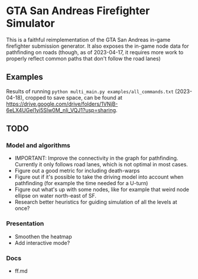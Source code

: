 # GTA San Andreas Firefighter Simulator

This is a faithful reimplementation of the GTA San Andreas in-game firefighter submission generator. It also exposes the in-game node data for pathfinding on roads (though, as of 2023-04-17, it requires more work to properly reflect common paths that don't follow the road lanes)

## Examples

Results of running `python multi_main.py examples/all_commands.txt` (2023-04-18), cropped to save space, can be found at https://drive.google.com/drive/folders/1VNjB-6eLX4UGel1yi5Slw0M_nIi_VQJ1?usp=sharing.

## TODO

### Model and algorithms

- IMPORTANT: Improve the connectivity in the graph for pathfinding. Currently it only follows road lanes, which is not optimal in most cases.
- Figure out a good metric for including death-warps
- Figure out if it's possible to take the driving model into account when pathfinding (for example the time needed for a U-turn)
- Figure out what's up with some nodes, like for example that weird node ellipse on water north-east of SF.
- Research better heuristics for guiding simulation of all the levels at once?

### Presentation

- Smoothen the heatmap
- Add interactive mode?

### Docs

- ff.md
